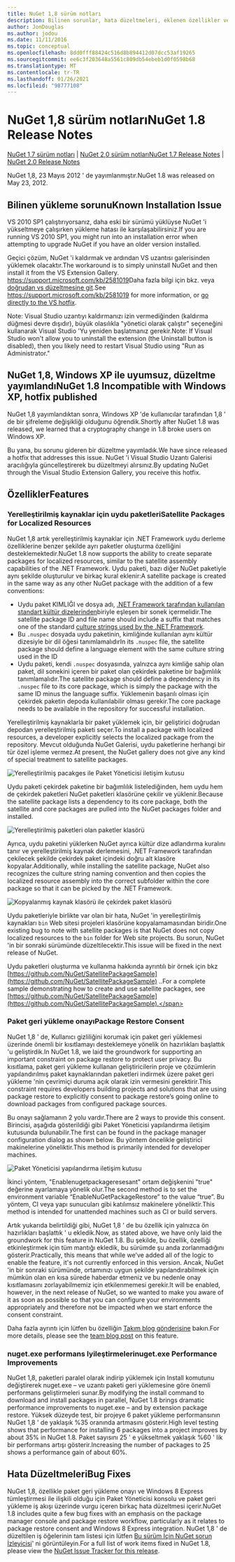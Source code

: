 ```yaml
---
title: NuGet 1,8 sürüm notları
description: Bilinen sorunlar, hata düzeltmeleri, eklenen özellikler ve CCR 'ler dahil olmak üzere NuGet 1,8 sürüm notları.
author: JonDouglas
ms.author: jodou
ms.date: 11/11/2016
ms.topic: conceptual
ms.openlocfilehash: 8dd0fff88424c516d8b894412d07dcc53af19265
ms.sourcegitcommit: ee6c3f203648a5561c809db54ebeb1d0f0598b68
ms.translationtype: MT
ms.contentlocale: tr-TR
ms.lasthandoff: 01/26/2021
ms.locfileid: "98777108"
---
```

# <a name="nuget-18-release-notes"></a><span data-ttu-id="5f7fc-103">NuGet 1,8 sürüm notları</span><span class="sxs-lookup"><span data-stu-id="5f7fc-103">NuGet 1.8 Release Notes</span></span>

<span data-ttu-id="5f7fc-104">[NuGet 1,7 sürüm notları](../release-notes/nuget-1.7.md)  |  [NuGet 2,0 sürüm notları](../release-notes/nuget-2.0.md)</span><span class="sxs-lookup"><span data-stu-id="5f7fc-104">[NuGet 1.7 Release Notes](../release-notes/nuget-1.7.md) | [NuGet 2.0 Release Notes](../release-notes/nuget-2.0.md)</span></span>

<span data-ttu-id="5f7fc-105">NuGet 1,8, 23 Mayıs 2012 ' de yayımlanmıştır.</span><span class="sxs-lookup"><span data-stu-id="5f7fc-105">NuGet 1.8 was released on May 23, 2012.</span></span>

## <a name="known-installation-issue"></a><span data-ttu-id="5f7fc-106">Bilinen yükleme sorunu</span><span class="sxs-lookup"><span data-stu-id="5f7fc-106">Known Installation Issue</span></span>
<span data-ttu-id="5f7fc-107">VS 2010 SP1 çalıştırıyorsanız, daha eski bir sürümü yüklüyse NuGet 'i yükseltmeye çalışırken yükleme hatası ile karşılaşabilirsiniz.</span><span class="sxs-lookup"><span data-stu-id="5f7fc-107">If you are running VS 2010 SP1, you might run into an installation error when attempting to upgrade NuGet if you have an older version installed.</span></span>

<span data-ttu-id="5f7fc-108">Geçici çözüm, NuGet 'i kaldırmak ve ardından VS uzantısı galerisinden yüklemek olacaktır.</span><span class="sxs-lookup"><span data-stu-id="5f7fc-108">The workaround is to simply uninstall NuGet and then install it from the VS Extension Gallery.</span></span>  <span data-ttu-id="5f7fc-109"><https://support.microsoft.com/kb/2581019>Daha fazla bilgi için bkz. veya [doğrudan vs düzeltmesine git](http://bit.ly/vsixcertfix).</span><span class="sxs-lookup"><span data-stu-id="5f7fc-109">See <https://support.microsoft.com/kb/2581019> for more information, or [go directly to the VS hotfix](http://bit.ly/vsixcertfix).</span></span>

<span data-ttu-id="5f7fc-110">Note: Visual Studio uzantıyı kaldırmanızı izin vermediğinden (kaldırma düğmesi devre dışıdır), büyük olasılıkla "yönetici olarak çalıştır" seçeneğini kullanarak Visual Studio 'Yu yeniden başlatmanız gerekir.</span><span class="sxs-lookup"><span data-stu-id="5f7fc-110">Note: If Visual Studio won't allow you to uninstall the extension (the Uninstall button is disabled), then you likely need to restart Visual Studio using "Run as Administrator."</span></span>

## <a name="nuget-18-incompatible-with-windows-xp-hotfix-published"></a><span data-ttu-id="5f7fc-111">NuGet 1,8, Windows XP ile uyumsuz, düzeltme yayımlandı</span><span class="sxs-lookup"><span data-stu-id="5f7fc-111">NuGet 1.8 Incompatible with Windows XP, hotfix published</span></span>

<span data-ttu-id="5f7fc-112">NuGet 1,8 yayımlandıktan sonra, Windows XP 'de kullanıcılar tarafından 1,8 ' de bir şifreleme değişikliği olduğunu öğrendik.</span><span class="sxs-lookup"><span data-stu-id="5f7fc-112">Shortly after NuGet 1.8 was released, we learned that a cryptography change in 1.8 broke users on Windows XP.</span></span>

<span data-ttu-id="5f7fc-113">Bu yana, bu sorunu gideren bir düzeltme yayımladık.</span><span class="sxs-lookup"><span data-stu-id="5f7fc-113">We have since released a hotfix that addresses this issue.</span></span>  <span data-ttu-id="5f7fc-114">NuGet 'i Visual Studio Uzantı Galerisi aracılığıyla güncelleştirerek bu düzeltmeyi alırsınız.</span><span class="sxs-lookup"><span data-stu-id="5f7fc-114">By updating NuGet through the Visual Studio Extension Gallery, you receive this hotfix.</span></span>

## <a name="features"></a><span data-ttu-id="5f7fc-115">Özellikler</span><span class="sxs-lookup"><span data-stu-id="5f7fc-115">Features</span></span>

### <a name="satellite-packages-for-localized-resources"></a><span data-ttu-id="5f7fc-116">Yerelleştirilmiş kaynaklar için uydu paketleri</span><span class="sxs-lookup"><span data-stu-id="5f7fc-116">Satellite Packages for Localized Resources</span></span>
<span data-ttu-id="5f7fc-117">NuGet 1,8 artık yerelleştirilmiş kaynaklar için .NET Framework uydu derleme özelliklerine benzer şekilde ayrı paketler oluşturma özelliğini desteklemektedir.</span><span class="sxs-lookup"><span data-stu-id="5f7fc-117">NuGet 1.8 now supports the ability to create separate packages for localized resources, similar to the satellite assembly capabilities of the .NET Framework.</span></span>  <span data-ttu-id="5f7fc-118">Uydu paketi, bazı diğer NuGet paketiyle aynı şekilde oluşturulur ve birkaç kural eklenir:</span><span class="sxs-lookup"><span data-stu-id="5f7fc-118">A satellite package is created in the same way as any other NuGet package with the addition of a few conventions:</span></span>

* <span data-ttu-id="5f7fc-119">Uydu paket KIMLIĞI ve dosya adı, [.NET Framework tarafından kullanılan standart kültür dizelerinden](/openspecs/windows_protocols/ms-lcid/a9eac961-e77d-41a6-90a5-ce1a8b0cdb9c)biriyle eşleşen bir sonek içermelidir.</span><span class="sxs-lookup"><span data-stu-id="5f7fc-119">The satellite package ID and file name should include a suffix that matches one of the standard [culture strings used by the .NET Framework](/openspecs/windows_protocols/ms-lcid/a9eac961-e77d-41a6-90a5-ce1a8b0cdb9c).</span></span>
* <span data-ttu-id="5f7fc-120">Bu `.nuspec` dosyada uydu paketinin, kimliğinde kullanılan aynı kültür dizesiyle bir dil öğesi tanımlamalıdır</span><span class="sxs-lookup"><span data-stu-id="5f7fc-120">In its `.nuspec` file, the satellite package should define a language element with the same culture string used in the ID</span></span>
* <span data-ttu-id="5f7fc-121">Uydu paketi, kendi `.nuspec` dosyasında, yalnızca aynı kimliğe sahip olan paket, dil sonekini içeren bir paket olan çekirdek paketine bir bağımlılık tanımlamalıdır.</span><span class="sxs-lookup"><span data-stu-id="5f7fc-121">The satellite package should define a dependency in its `.nuspec` file to its core package, which is simply the package with the same ID minus the language suffix.</span></span>  <span data-ttu-id="5f7fc-122">Yüklemenin başarılı olması için çekirdek paketin depoda kullanılabilir olması gerekir.</span><span class="sxs-lookup"><span data-stu-id="5f7fc-122">The core package needs to be available in the repository for successful installation.</span></span>

<span data-ttu-id="5f7fc-123">Yerelleştirilmiş kaynaklarla bir paket yüklemek için, bir geliştirici doğrudan depodan yerelleştirilmiş paketi seçer.</span><span class="sxs-lookup"><span data-stu-id="5f7fc-123">To install a package with localized resources, a developer explicitly selects the localized package from the repository.</span></span> <span data-ttu-id="5f7fc-124">Mevcut olduğunda NuGet Galerisi, uydu paketlerine herhangi bir tür özel işleme vermez.</span><span class="sxs-lookup"><span data-stu-id="5f7fc-124">At present, the NuGet gallery does not give any kind of special treatment to satellite packages.</span></span>

![Yerelleştirilmiş pacakges ile Paket Yöneticisi iletişim kutusu](./media/dlg-w-loc-packs.png)

<span data-ttu-id="5f7fc-126">Uydu paketi çekirdek paketine bir bağımlılık listelediğinden, hem uydu hem de çekirdek paketleri NuGet paketleri klasörüne çekilir ve yüklenir.</span><span class="sxs-lookup"><span data-stu-id="5f7fc-126">Because the satellite package lists a dependency to its core package, both the satellite and core packages are pulled into the NuGet packages folder and installed.</span></span>

![Yerelleştirilmiş paketleri olan paketler klasörü](./media/fldr-loc-packs.png)

<span data-ttu-id="5f7fc-128">Ayrıca, uydu paketini yüklerken NuGet ayrıca kültür dize adlandırma kuralını tanır ve yerelleştirilmiş kaynak derlemesini, .NET Framework tarafından çekilecek şekilde çekirdek paket içindeki doğru alt klasöre kopyalar.</span><span class="sxs-lookup"><span data-stu-id="5f7fc-128">Additionally, while installing the satellite package, NuGet also recognizes the culture string naming convention and then copies the localized resource assembly into the correct subfolder within the core package so that it can be picked by the .NET Framework.</span></span>

![Kopyalanmış kaynak klasörü ile çekirdek paket klasörü](./media/fldr-copied-loc.png)

<span data-ttu-id="5f7fc-130">Uydu paketleriyle birlikte var olan bir hata, NuGet 'in yerelleştirilmiş kaynakları `bin` Web sitesi projeleri klasörüne kopyalamamasından biridir.</span><span class="sxs-lookup"><span data-stu-id="5f7fc-130">One existing bug to note with satellite packages is that NuGet does not copy localized resources to the `bin` folder for Web site projects.</span></span>  <span data-ttu-id="5f7fc-131">Bu sorun, NuGet 'in bir sonraki sürümünde düzeltilecektir.</span><span class="sxs-lookup"><span data-stu-id="5f7fc-131">This issue will be fixed in the next release of NuGet.</span></span>

<span data-ttu-id="5f7fc-132">Uydu paketleri oluşturma ve kullanma hakkında ayrıntılı bir örnek için bkz [https://github.com/NuGet/SatellitePackageSample](https://github.com/NuGet/SatellitePackageSample) ..</span><span class="sxs-lookup"><span data-stu-id="5f7fc-132">For a complete sample demonstrating how to create and use satellite packages, see [https://github.com/NuGet/SatellitePackageSample](https://github.com/NuGet/SatellitePackageSample).</span></span>

### <a name="package-restore-consent"></a><span data-ttu-id="5f7fc-133">Paket geri yükleme onayı</span><span class="sxs-lookup"><span data-stu-id="5f7fc-133">Package Restore Consent</span></span>
<span data-ttu-id="5f7fc-134">NuGet 1,8 ' de, Kullanıcı gizliliğini korumak için paket geri yüklemesi üzerinde önemli bir kısıtlamayı desteklemeye yönelik ön hazırlıkları başlattık 'u geliştirdik.</span><span class="sxs-lookup"><span data-stu-id="5f7fc-134">In NuGet 1.8, we laid the groundwork for supporting an important constraint on package restore to protect user privacy.</span></span> <span data-ttu-id="5f7fc-135">Bu kısıtlama, paket geri yükleme kullanan geliştiricilerin proje ve çözümlerin yapılandırılmış paket kaynaklarından paketleri indirmek üzere paket geri yükleme 'nin çevrimiçi duruma açık olarak izin vermesini gerektirir.</span><span class="sxs-lookup"><span data-stu-id="5f7fc-135">This constraint requires developers building projects and solutions that are using package restore to explicitly consent to package restore’s going online to download packages from configured package sources.</span></span>

<span data-ttu-id="5f7fc-136">Bu onayı sağlamanın 2 yolu vardır.</span><span class="sxs-lookup"><span data-stu-id="5f7fc-136">There are 2 ways to provide this consent.</span></span> <span data-ttu-id="5f7fc-137">Birincisi, aşağıda gösterildiği gibi Paket Yöneticisi yapılandırma iletişim kutusunda bulunabilir.</span><span class="sxs-lookup"><span data-stu-id="5f7fc-137">The first can be found in the package manager configuration dialog as shown below.</span></span>  <span data-ttu-id="5f7fc-138">Bu yöntem öncelikle geliştirici makinelerine yöneliktir.</span><span class="sxs-lookup"><span data-stu-id="5f7fc-138">This method is primarily intended for developer machines.</span></span>

![Paket Yöneticisi yapılandırma iletişim kutusu](./media/pr-consent-configdlg.png)

<span data-ttu-id="5f7fc-140">İkinci yöntem, "Enablenugetpackageresesant" ortam değişkenini "true" değerine ayarlamaya yönelik olur.</span><span class="sxs-lookup"><span data-stu-id="5f7fc-140">The second method is to set the environment variable “EnableNuGetPackageRestore” to the value “true”.</span></span>  <span data-ttu-id="5f7fc-141">Bu yöntem, CI veya yapı sunucuları gibi katılımsız makinelere yöneliktir.</span><span class="sxs-lookup"><span data-stu-id="5f7fc-141">This method is intended for unattended machines such as CI or build servers.</span></span>

<span data-ttu-id="5f7fc-142">Artık yukarıda belirtildiği gibi, NuGet 1,8 ' de bu özellik için yalnızca ön hazırlıkları başlattık ' u ekledik.</span><span class="sxs-lookup"><span data-stu-id="5f7fc-142">Now, as stated above, we have only laid the groundwork for this feature in NuGet 1.8.</span></span>  <span data-ttu-id="5f7fc-143">Bu şekilde, bu özellik, özelliği etkinleştirmek için tüm mantığı ekledik, bu sürümde şu anda zorlanmadığını gösterir.</span><span class="sxs-lookup"><span data-stu-id="5f7fc-143">Practically, this means that while we’ve added all of the logic to enable the feature, it's not currently enforced in this version.</span></span> <span data-ttu-id="5f7fc-144">Ancak, NuGet 'in bir sonraki sürümünde, ortamınızı uygun şekilde yapılandırabilmek için mümkün olan en kısa sürede haberdar etmeniz ve bu nedenle onay kısıtlamasını zorlayabilmemiz için etkilenmemesi gerekir.</span><span class="sxs-lookup"><span data-stu-id="5f7fc-144">It will be enabled, however, in the next release of NuGet, so we wanted to make you aware of it as soon as possible so that you can configure your environments appropriately and therefore not be impacted when we start enforce the consent constraint.</span></span>

<span data-ttu-id="5f7fc-145">Daha fazla ayrıntı için lütfen bu özelliğin [Takım blog gönderisine](http://blog.nuget.org/20120518/package-restore-and-consent.html) bakın.</span><span class="sxs-lookup"><span data-stu-id="5f7fc-145">For more details, please see the [team blog post](http://blog.nuget.org/20120518/package-restore-and-consent.html) on this feature.</span></span>

### <a name="nugetexe-performance-improvements"></a><span data-ttu-id="5f7fc-146">nuget.exe performans Iyileştirmeleri</span><span class="sxs-lookup"><span data-stu-id="5f7fc-146">nuget.exe Performance Improvements</span></span>
<span data-ttu-id="5f7fc-147">NuGet 1,8, paketleri paralel olarak indirip yüklemek için Install komutunu değiştirerek nuget.exe – ve uzantı paketi geri yüklemesine göre önemli performans geliştirmeleri sunar.</span><span class="sxs-lookup"><span data-stu-id="5f7fc-147">By modifying the install command to download and install packages in parallel, NuGet 1.8 brings dramatic performance improvements to nuget.exe – and by extension package restore.</span></span>  <span data-ttu-id="5f7fc-148">Yüksek düzeyde test, bir projeye 6 paket yükleme performansının NuGet 1,8 ' de yaklaşık %35 oranında artmasını gösterir.</span><span class="sxs-lookup"><span data-stu-id="5f7fc-148">High level testing shows that performance for installing 6 packages into a project improves by about 35% in NuGet 1.8.</span></span>  <span data-ttu-id="5f7fc-149">Paket sayısını 25 ' e yükseltmek yaklaşık %60 ' lik bir performans artışı gösterir.</span><span class="sxs-lookup"><span data-stu-id="5f7fc-149">Increasing the number of packages to 25 shows a performance gain of about 60%.</span></span>

## <a name="bug-fixes"></a><span data-ttu-id="5f7fc-150">Hata Düzeltmeleri</span><span class="sxs-lookup"><span data-stu-id="5f7fc-150">Bug Fixes</span></span>
<span data-ttu-id="5f7fc-151">NuGet 1,8, özellikle paket geri yükleme onayı ve Windows 8 Express tümleştirmesi ile ilişkili olduğu için Paket Yöneticisi konsolu ve paket geri yükleme iş akışı üzerinde vurgu içeren birkaç hata düzeltmesi içerir.</span><span class="sxs-lookup"><span data-stu-id="5f7fc-151">NuGet 1.8 includes quite a few bug fixes with an emphasis on the package manager console and package restore workflow, particularly as it relates to package restore consent and Windows 8 Express integration.</span></span>
<span data-ttu-id="5f7fc-152">NuGet 1,8 ' de düzeltilen iş öğelerinin tam listesi için lütfen [Bu sürüm Için NuGet sorun İzleyicisi](http://nuget.codeplex.com/workitem/list/advanced?keyword=&status=Closed&type=All&priority=All&release=NuGet%201.8&assignedTo=All&component=All&sortField=Votes&sortDirection=Descending&page=0)' ni görüntüleyin.</span><span class="sxs-lookup"><span data-stu-id="5f7fc-152">For a full list of work items fixed in NuGet 1.8, please view the [NuGet Issue Tracker for this release](http://nuget.codeplex.com/workitem/list/advanced?keyword=&status=Closed&type=All&priority=All&release=NuGet%201.8&assignedTo=All&component=All&sortField=Votes&sortDirection=Descending&page=0).</span></span>